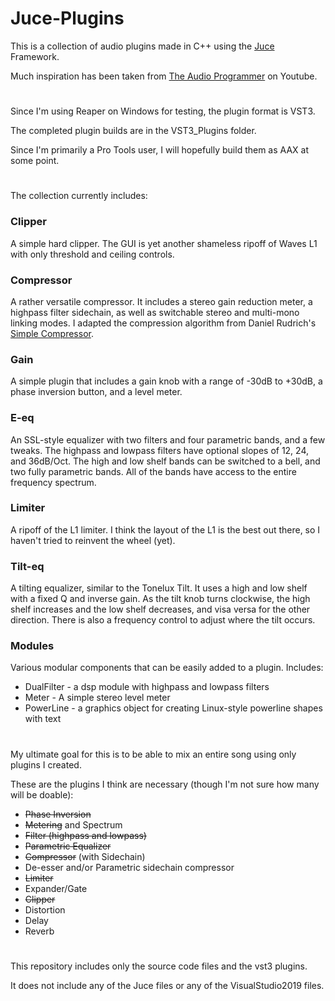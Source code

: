 # Juce-Plugins

This is a collection of audio plugins made in C++ using the [Juce](https://juce.com) Framework.

Much inspiration has been taken from [The Audio Programmer](https://www.youtube.com/channel/UCpKb02FsH4WH4X_2xhIoJ1A) on Youtube.

# 

Since I'm using Reaper on Windows for testing, the plugin format is VST3.

The completed plugin builds are in the VST3_Plugins folder.

Since I'm primarily a Pro Tools user, I will hopefully build them as AAX at some point.

# 

The collection currently includes:

### Clipper
A simple hard clipper.
The GUI is yet another shameless ripoff of Waves L1 with only threshold and ceiling controls.

### Compressor
A rather versatile compressor. 
It includes a stereo gain reduction meter, a highpass filter sidechain, as well as switchable stereo and multi-mono linking modes.
I adapted the compression algorithm from Daniel Rudrich's [Simple Compressor](https://github.com/DanielRudrich/SimpleCompressor).

### Gain
A simple plugin that includes a gain knob with a range of -30dB to +30dB, a phase inversion button, and a level meter.

### E-eq
An SSL-style equalizer with two filters and four parametric bands, and a few tweaks.
The highpass and lowpass filters have optional slopes of 12, 24, and 36dB/Oct.
The high and low shelf bands can be switched to a bell, and two fully parametric bands.
All of the bands have access to the entire frequency spectrum.

### Limiter
A ripoff of the L1 limiter. I think the layout of the L1 is the best out there, so I haven't tried to reinvent the wheel (yet).

### Tilt-eq
A tilting equalizer, similar to the Tonelux Tilt.
It uses a high and low shelf with a fixed Q and inverse gain.
As the tilt knob turns clockwise, the high shelf increases and the low shelf decreases, and visa versa for the other direction.
There is also a frequency control to adjust where the tilt occurs.

### Modules
Various modular components that can be easily added to a plugin. Includes:
* DualFilter - a dsp module with highpass and lowpass filters
* Meter - A simple stereo level meter
* PowerLine - a graphics object for creating Linux-style powerline shapes with text

#

My ultimate goal for this is to be able to mix an entire song using only plugins I created.

These are the plugins I think are necessary (though I'm not sure how many will be doable):

* <s>Phase Inversion</s>
* <s>Metering</s> and Spectrum
* <s>Filter (highpass and lowpass)</s>
* <s>Parametric Equalizer</s>
* <s>Compressor</s> (with Sidechain)
* De-esser and/or Parametric sidechain compressor
* <s>Limiter</s>
* Expander/Gate
* <s>Clipper</s>
* Distortion
* Delay
* Reverb

#

This repository includes only the source code files and the vst3 plugins.

It does not include any of the Juce files or any of the VisualStudio2019 files.
